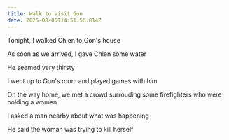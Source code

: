 ```yaml
---
title: Walk to visit Gon
date: 2025-08-05T14:51:56.814Z
---
```


Tonight, I walked Chien to Gon's house

As soon as we arrived, I gave Chien some water

He seemed very thirsty

I went up to Gon's room and played games with him

On the way home, we met a crowd surrouding some firefighters who were holding a women

I asked a man nearby about what was happening

He said the woman was trying to kill herself
